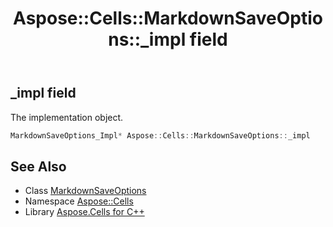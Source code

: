 ﻿---
title: Aspose::Cells::MarkdownSaveOptions::_impl field
linktitle: _impl
second_title: Aspose.Cells for C++ API Reference
description: 'Aspose::Cells::MarkdownSaveOptions::_impl field. The implementation object in C++.'
type: docs
weight: 2700
url: /cpp/aspose.cells/markdownsaveoptions/_impl/
---
## _impl field


The implementation object.

```cpp
MarkdownSaveOptions_Impl* Aspose::Cells::MarkdownSaveOptions::_impl
```

## See Also

* Class [MarkdownSaveOptions](../)
* Namespace [Aspose::Cells](../../)
* Library [Aspose.Cells for C++](../../../)

